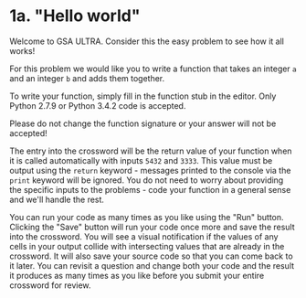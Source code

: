 
# 1a. "Hello world"

Welcome to GSA ULTRA. Consider this the easy problem to see how it all works!

For this problem we would like you to write a function that takes an integer `a`
and an integer `b` and adds them together.

To write your function, simply fill in the function stub in the editor. Only
Python 2.7.9 or Python 3.4.2 code is accepted.

Please do not change the function signature or your answer will not be accepted!

The entry into the crossword will be the return value of your function when it
is called automatically with inputs `5432` and `3333`. This value must be output
using the `return` keyword - messages printed to the console via the `print`
keyword will be ignored. You do not need to worry about providing the specific
inputs to the problems - code your function in a general sense and we'll handle
the rest.

You can run your code as many times as you like using the "Run" button. Clicking
the "Save" button will run your code once more and save the result into the
crossword. You will see a visual notification if the values of any cells in your
output collide with intersecting values that are already in the crossword. It
will also save your source code so that you can come back to it later. You can
revisit a question and change both your code and the result it produces as many
times as you like before you submit your entire crossword for review.
